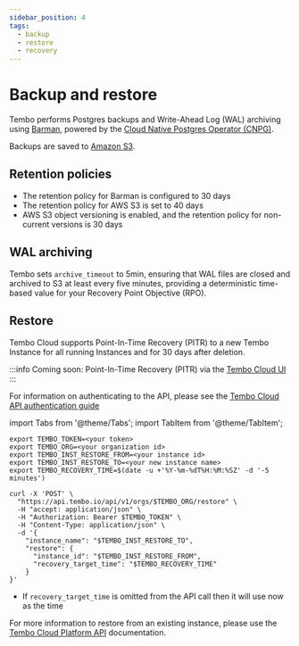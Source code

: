 ```yaml
---
sidebar_position: 4
tags:
  - backup
  - restore
  - recovery
---
```


# Backup and restore

Tembo performs Postgres backups and Write-Ahead Log (WAL) archiving using [Barman](https://pgbarman.org/), powered by the [Cloud Native Postgres Operator (CNPG)](https://cloudnative-pg.io/).

Backups are saved to [Amazon S3](https://aws.amazon.com/s3/).

## Retention policies

- The retention policy for Barman is configured to 30 days
- The retention policy for AWS S3 is set to 40 days
- AWS S3 object versioning is enabled, and the retention policy for non-current versions is 30 days

## WAL archiving

Tembo sets `archive_timeout` to 5min, ensuring that WAL files are closed and archived to S3 at least every five minutes, providing a deterministic time-based value for your Recovery Point Objective (RPO).

## Restore

Tembo Cloud supports Point-In-Time Recovery (PITR) to a new Tembo Instance for all running Instances and for 30 days after deletion.

:::info
Coming soon: Point-In-Time Recovery (PITR) via the [Tembo Cloud UI](https://cloud.tembo.io)
:::

For information on authenticating to the API, please see the [Tembo Cloud API authentication guide](/docs/tembo-cloud/api-authentication)

import Tabs from '@theme/Tabs';
import TabItem from '@theme/TabItem';

<Tabs>
<TabItem value="curl" label="Curl">

```shell
export TEMBO_TOKEN=<your token>
export TEMBO_ORG=<your organization id>
export TEMBO_INST_RESTORE_FROM=<your instance id>
export TEMBO_INST_RESTORE_TO=<your new instance name>
export TEMBO_RECOVERY_TIME=$(date -u +'%Y-%m-%dT%H:%M:%SZ' -d '-5 minutes')

curl -X 'POST' \
  "https://api.tembo.io/api/v1/orgs/$TEMBO_ORG/restore" \
  -H "accept: application/json" \
  -H "Authorization: Bearer $TEMBO_TOKEN" \
  -H "Content-Type: application/json" \
  -d '{
    "instance_name": "$TEMBO_INST_RESTORE_TO",
    "restore": {
      "instance_id": "$TEMBO_INST_RESTORE_FROM",
      "recovery_target_time": "$TEMBO_RECOVERY_TIME"
    }
}'
```

</TabItem>
</Tabs>

* If `recovery_target_time` is omitted from the API call then it will use now as the time

For more information to restore from an existing instance, please use the [Tembo Cloud Platform API](https://tembo.io/docs/tembo-cloud/openapi/#tag/instance/operation/restore_instance) documentation.
